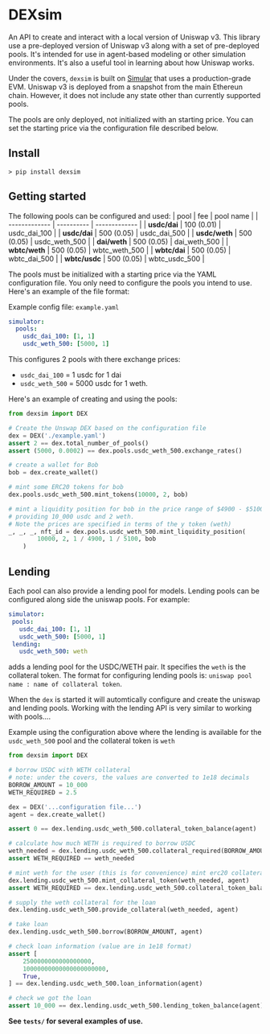 # DEXsim

An API to create and interact with a local version of Uniswap v3.  This library
use a pre-deployed version of Uniswap v3 along with a set of pre-deployed pools. It's intended for use in agent-based modeling or other simulation environments. It's also a useful tool in learning about how Uniswap works.

Under the covers, `dexsim` is built on [Simular](https://simular.readthedocs.io/en/latest/) that uses a production-grade EVM. Uniswap v3 is deployed from a snapshot from the main Ethereun chain. However, it does not include any state other than currently supported pools.

The pools are only deployed, not initialized with an starting price. You can set the starting price via the configuration file described below. 

## Install
```console
> pip install dexsim
```

## Getting started

The following pools can be configured and used:
| pool          | fee        | pool name     |
| ------------- | ---------- | ------------- |
| **usdc/dai**  | 100 (0.01) | usdc_dai_100  |
| **usdc/dai**  | 500 (0.05) | usdc_dai_500  |
| **usdc/weth** | 500 (0.05) | usdc_weth_500 |
| **dai/weth**  | 500 (0.05) | dai_weth_500  |
| **wbtc/weth** | 500 (0.05) | wbtc_weth_500 |
| **wbtc/dai**  | 500 (0.05) | wbtc_dai_500  |
| **wbtc/usdc** | 500 (0.05) | wbtc_usdc_500 |

The pools must be initialized with a starting price via the YAML configuration file. You only need to configure the pools you intend to use.  Here's an example of the file format:

Example config file: `example.yaml`
```yaml
simulator:
  pools:
    usdc_dai_100: [1, 1]
    usdc_weth_500: [5000, 1]
```
This configures 2 pools with there exchange prices: 
* `usdc_dai_100` = 1 usdc for 1 dai
* `usdc_weth_500` = 5000 usdc for 1 weth.

Here's an example of creating and using the pools:

```python
from dexsim import DEX

# Create the Unswap DEX based on the configuration file
dex = DEX('./example.yaml')
assert 2 == dex.total_number_of_pools()
assert (5000, 0.0002) == dex.pools.usdc_weth_500.exchange_rates()

# create a wallet for Bob
bob = dex.create_wallet()

# mint some ERC20 tokens for bob
dex.pools.usdc_weth_500.mint_tokens(10000, 2, bob)

# mint a liquidity position for bob in the price range of $4900 - $5100 by 
# providing 10_000 usdc and 2 weth.  
# Note the prices are specified in terms of the y token (weth)
_, _, _, nft_id = dex.pools.usdc_weth_500.mint_liquidity_position(
        10000, 2, 1 / 4900, 1 / 5100, bob
    )
```

## Lending
 Each pool can also provide a lending pool for models.  Lending pools can be configured 
 along side the uniswap pools.  For example:

 ```yaml
simulator:
  pools:
    usdc_dai_100: [1, 1]
    usdc_weth_500: [5000, 1]
  lending:
    usdc_weth_500: weth
```

adds a lending pool for the USDC/WETH pair. It specifies the `weth` is the collateral token.  The format 
for configuring lending pools is: `uniswap pool name : name of collateral token`.

When the `dex` is started it will automtically configure and create the uniswap and lending pools. Working with 
the lending API is very similar to working with pools....

Example using the configuration above where the lending is available for the `usdc_weth_500` pool and
the collateral token is `weth`

```python
from dexsim import DEX

# borrow USDC with WETH collateral 
# note: under the covers, the values are converted to 1e18 decimals
BORROW_AMOUNT = 10_000
WETH_REQUIRED = 2.5

dex = DEX('...configuration file...')
agent = dex.create_wallet()

assert 0 == dex.lending.usdc_weth_500.collateral_token_balance(agent)

# calculate how much WETH is required to borrow USDC
weth_needed = dex.lending.usdc_weth_500.collateral_required(BORROW_AMOUNT)
assert WETH_REQUIRED == weth_needed

# mint weth for the user (this is for convenience) mint erc20 collateral token
dex.lending.usdc_weth_500.mint_collateral_token(weth_needed, agent)
assert WETH_REQUIRED == dex.lending.usdc_weth_500.collateral_token_balance(agent)

# supply the weth collateral for the loan
dex.lending.usdc_weth_500.provide_collateral(weth_needed, agent)

# take loan
dex.lending.usdc_weth_500.borrow(BORROW_AMOUNT, agent)

# check loan information (value are in 1e18 format)
assert [
    2500000000000000000,
    10000000000000000000000,
    True,
] == dex.lending.usdc_weth_500.loan_information(agent)

# check we got the loan
assert 10_000 == dex.lending.usdc_weth_500.lending_token_balance(agent)
```


**See `tests/` for several examples of use.**

